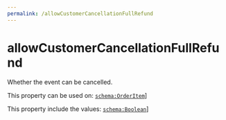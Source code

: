 ```yaml
---
permalink: /allowCustomerCancellationFullRefund
---
```


# allowCustomerCancellationFullRefund
Whether the event can be cancelled.

This property can be used on: [`schema:OrderItem`](https://schema.org/OrderItem)]

This property include the values: [`schema:Boolean`](https://schema.org/Boolean)]

